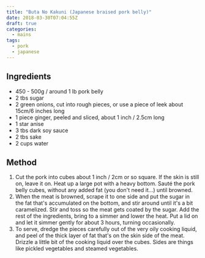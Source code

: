 ```yaml
---
title: "Buta No Kakuni (Japanese braised pork belly)"
date: 2018-03-30T07:04:55Z
draft: true
categories:
  - mains
tags:
  - pork
  - japanese
---
```


## Ingredients

* 450 - 500g / around 1 lb pork belly
* 2 tbs sugar
* 2 green onions, cut into rough pieces, or use a piece of leek about 15cm/6 inches long
* 1 piece ginger, peeled and sliced, about 1 inch / 2.5cm long
* 1 star anise
* 3 tbs dark soy sauce
* 2 tbs sake
* 2 cups water

## Method

1. Cut the pork into cubes about 1 inch / 2cm or so square. If the skin is still on, leave it on. Heat up a large pot with a heavy bottom. Sauté the pork belly cubes, without any added fat (you don't need it...) until browned.
1. When the meat is browned, scrape it to one side and put the sugar in the fat that's accumulated on the bottom, and stir around until it's a bit caramelized. Stir and toss so the meat gets coated by the sugar.
Add the rest of the ingredients, bring to a simmer and lower the heat. Put a lid on and let it simmer gently for about 3 hours, turning occasionally.
1. To serve, dredge the pieces carefully out of the very oily cooking liquid, and peel of the thick layer of fat that's on the skin side of the meat. Drizzle a little bit of the cooking liquid over the cubes. Sides are things like pickled vegetables and steamed vegetables.
